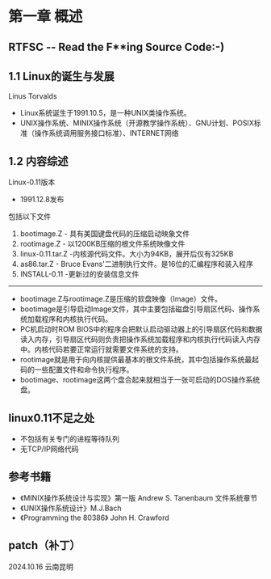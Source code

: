 
# 第一章 概述

## RTFSC -- Read the F**ing Source Code:-) 

## 1.1 Linux的诞生与发展

Linus Torvalds

- Linux系统诞生于1991.10.5，是一种UNIX类操作系统。
- UNIX操作系统、MINIX操作系统（开源教学操作系统）、GNU计划、POSIX标准（操作系统调用服务接口标准）、INTERNET网络

## 1.2 内容综述

Linux-0.11版本
- 1991.12.8发布

包括以下文件
1. bootimage.Z  - 具有美国键盘代码的压缩启动映象文件
2. rootimage.Z  - 以1200KB压缩的根文件系统映像文件
3. linux-0.11.tar.Z  -内核源代码文件。大小为94KB，展开后仅有325KB
4. as86.tar.Z  - Bruce Evans'二进制执行文件。是16位的汇编程序和装入程序
5. INSTALL-0.11  -更新过的安装信息文件

-------

- bootimage.Z与rootimage.Z是压缩的软盘映像（Image）文件。
- bootimage是引导启动Image文件，其中主要包括磁盘引导扇区代码、操作系统加载程序和内核执行代码。
- PC机启动时ROM BIOS中的程序会把默认启动驱动器上的引导扇区代码和数据读入内存，引导扇区代码则负责把操作系统加载程序和内核执行代码读入内存中。内核代码若要正常运行就需要文件系统的支持。
- rootimage就是用于向内核提供最基本的根文件系统，其中包括操作系统最起码的一些配置文件和命令执行程序。
- bootimage、rootimage这两个盘合起来就相当于一张可启动的DOS操作系统盘。


## linux0.11不足之处

- 不包括有关专门的进程等待队列
- 无TCP/IP网络代码

## 参考书籍

- 《MINIX操作系统设计与实现》第一版 Andrew S. Tanenbaum 文件系统章节
- 《UNIX操作系统设计》M.J.Bach
- 《Programming the 80386》 John H. Crawford


## patch（补丁）

2024.10.16 云南昆明